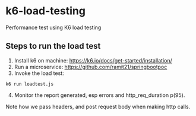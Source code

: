 # k6-load-testing
Performance test using K6 load testing

## Steps to run the load test
1. Install k6 on machine: https://k6.io/docs/get-started/installation/
2. Run a microservice: https://github.com/ramit21/springbootpoc
3. Invoke the load test:
```
k6 run loadtest.js
```
4. Monitor the report generated, esp errors and http_req_duration p(95).

Note how we pass headers, and post request body when making http calls.